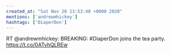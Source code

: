 ```yaml
---
created_at: "Sat Nov 28 13:53:40 +0000 2020"
mentions: ['andrewmhickey']
hashtags: ['DiaperDon']
---
```


RT @andrewmhickey: BREAKING: #DiaperDon joins the tea party. https://t.co/0ATvhQLREw